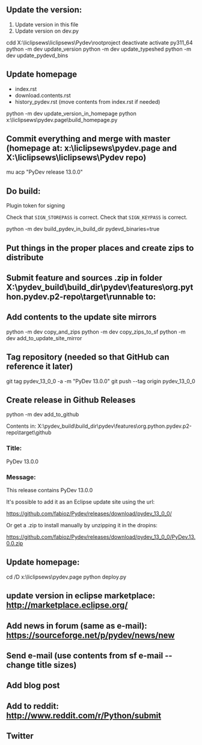 ##	Update the version:

1. Update version in this file
2. Update version on dev.py

cdd X:\liclipsews\liclipsews\Pydev\rootproject
deactivate
activate py311_64
python -m dev update_version
python -m dev update_typeshed
python -m dev update_pydevd_bins

## Update homepage

- index.rst
- download.contents.rst
- history_pydev.rst (move contents from index.rst if needed)

python -m dev update_version_in_homepage
python x:\liclipsews\pydev.page\build_homepage.py

## Commit everything and merge with master (homepage at: x:\liclipsews\pydev.page and X:\liclipsews\liclipsews\Pydev repo)

mu acp "PyDev release 13.0.0"

## Do build:

Plugin token for signing

Check that `SIGN_STOREPASS` is correct.
Check that `SIGN_KEYPASS` is correct.

python -m dev build_pydev_in_build_dir pydevd_binaries=true

## Put things in the proper places and create zips to distribute
## Submit feature and sources .zip in folder X:\pydev_build\build_dir\pydev\features\org.python.pydev.p2-repo\target\runnable to:
## Add contents to the update site mirrors

python -m dev copy_and_zips
python -m dev copy_zips_to_sf
python -m dev add_to_update_site_mirror

## Tag repository (needed so that GitHub can reference it later)

git tag pydev_13_0_0 -a -m "PyDev 13.0.0"
git push --tag origin pydev_13_0_0

## Create release in Github Releases

python -m dev add_to_github

Contents in: X:\pydev_build\build_dir\pydev\features\org.python.pydev.p2-repo\target\github

### Title:
PyDev 13.0.0

### Message:

This release contains PyDev 13.0.0

It's possible to add it as an Eclipse update site using the url:

https://github.com/fabioz/Pydev/releases/download/pydev_13_0_0/

Or get a .zip to install manually by unzipping it in the dropins:

https://github.com/fabioz/Pydev/releases/download/pydev_13_0_0/PyDev.13.0.0.zip


## Update homepage:

cd /D x:\liclipsews\pydev.page
python deploy.py

## update version in eclipse marketplace: http://marketplace.eclipse.org/

## Add news in forum (same as e-mail): https://sourceforge.net/p/pydev/news/new

## Send e-mail (use contents from sf e-mail -- change title sizes)

## Add blog post

## Add to reddit: http://www.reddit.com/r/Python/submit

## Twitter
